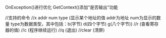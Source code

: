OnException()进行优化
GetContext()添加“是否输出“功能

//支持的命令
//x addr num type (显示某个地址的值 addr为地址 num为显示的数量 type为数据类型，其中包括：b(字节) d(四个字节) g(八个字节))
//r (查看寄存器的值)
//c (程序继续运行)
//q (退出)
//clear (清屏)